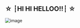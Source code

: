 ##  ☆ ┆HI HI HELLOO!!┆ ☆

![image](https://github.com/user-attachments/assets/6d750214-3bbe-4ac4-8824-6463abd9f90a)
